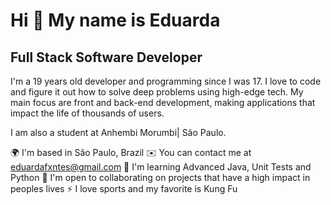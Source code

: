 
Hi 👋 My name is Eduarda
==========================
Full Stack Software Developer
-----------------------------

I'm a 19 years old developer and programming since I was 17. I love to code and figure it out how to solve deep problems using high-edge tech. My main focus are front and back-end development, making applications that impact the life of thousands of users.


I am also a student at Anhembi Morumbi| São Paulo.

🌍 I'm based in São Paulo, Brazil
✉️ You can contact me at eduardafxntes@gmail.com
🧠 I'm learning Advanced Java, Unit Tests and Python
🤝 I'm open to collaborating on projects that have a high impact in peoples lives
⚡ I love sports and my favorite is Kung Fu


